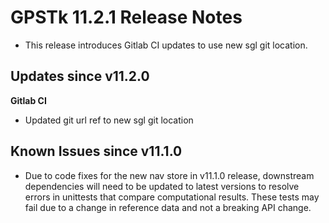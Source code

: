 GPSTk 11.2.1 Release Notes
========================

 * This release introduces Gitlab CI updates to use new sgl git location.

Updates since v11.2.0
---------------------

**Gitlab CI**
  * Updated git url ref to new sgl git location

Known Issues since v11.1.0
-------------------------
 * Due to code fixes for the new nav store in v11.1.0 release, downstream dependencies
 will need to be updated to latest versions to resolve errors in unittests that compare computational results. 
 These tests may fail due to a change in reference data and not a breaking API change.
